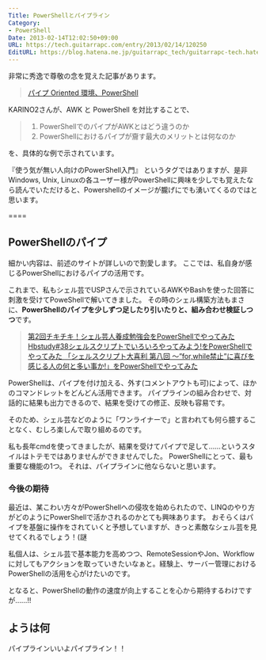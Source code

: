 ```yaml
---
Title: PowerShellとパイプライン
Category:
- PowerShell
Date: 2013-02-14T12:02:50+09:00
URL: https://tech.guitarrapc.com/entry/2013/02/14/120250
EditURL: https://blog.hatena.ne.jp/guitarrapc_tech/guitarrapc-tech.hatenablog.com/atom/entry/11696248318757675388
---
```


非常に秀逸で尊敬の念を覚えた記事があります。

<blockquote><a href="http://karino2.livejournal.com/70074.html" target="_blank">パイプ Oriented 環境、PowerShell</a></blockquote>

KARINO2さんが、AWK と PowerShell を対比することで、
<blockquote><ol>
	<li>PowerShellでのパイプがAWKとはどう違うのか</li>
	<li>PowerShellにおけるパイプが齎す最大のメリットとは何なのか</li>
</ol></blockquote>
を、具体的な例で示されています。

『使う気が無い人向けのPowerShell入門』 というタグではありますが、是非 Windows, Unix, Linuxの各ユーザー様がPowerShellに興味を少しでも覚えたなら読んでいただけると、Powershellのイメージが朧げにでも湧いてくるのではと思います。

====


<h2>PowerShellのパイプ</h2>
細かい内容は、前述のサイトが詳しいので割愛します。
ここでは、私自身が感じるPowerShellにおけるパイプの活用です。

これまで、私もシェル芸でUSPさんで示されているAWKやBashを使った回答に刺激を受けてPoweShellで解いてきました。
その時のシェル構築方法もまさに、<strong>PowerShellのパイプを少しずつ足したり引いたりと、組み合わせ検証しつつ</strong>です。

<blockquote><a href="http://guitarrapc.wordpress.com/2012/12/26/%e7%ac%ac2%e5%9b%9e%e3%83%81%e3%82%ad%e3%83%81%e3%82%ad%ef%bc%81%e3%82%b7%e3%82%a7%e3%83%ab%e8%8a%b8%e4%ba%ba%e9%a4%8a%e6%88%90%e5%8b%89%e5%bc%b7%e4%bc%9a%e3%82%92powershell%e3%81%a7%e3%82%84%e3%81%a3/" target="_blank">第2回チキチキ！シェル芸人養成勉強会をPowerShellでやってみた</a>
<a href="http://guitarrapc.wordpress.com/2013/01/24/hbstudy38%e3%82%b7%e3%82%a7%e3%83%ab%e3%82%b9%e3%82%af%e3%83%aa%e3%83%97%e3%83%88%e3%81%a7%e3%81%84%e3%82%8d%e3%81%84%e3%82%8d%e3%82%84%e3%81%a3%e3%81%a6%e3%81%bf%e3%82%88%e3%81%86%e3%82%92powershel/" target="_blank">Hbstudy#38シェルスクリプトでいろいろやってみよう!をPowerShellでやってみた </a>
<a href="http://guitarrapc.wordpress.com/2013/02/12/%e3%80%8c%e3%82%b7%e3%82%a7%e3%83%ab%e3%82%b9%e3%82%af%e3%83%aa%e3%83%97%e3%83%88%e5%a4%a7%e5%96%9c%e5%88%a9-%e7%ac%ac%e5%85%ab%e5%9b%9e-%ef%bd%9eforwhile%e7%a6%81%e6%ad%a2%e3%81%ab%e5%96%9c/" target="_blank">「シェルスクリプト大喜利 第八回 ～”for,while禁止”に喜びを感じる人の何と多い事か!」をPowerShellでやってみた</a></blockquote>

PowerShellは、パイプを付け加える、外す(コメントアウトも可)によって、ほかのコマンドレットをどんどん活用できます。
パイプラインの組み合わせで、対話的に結果も出力できるので、結果を受けての修正、反映も容易です。

そのため、シェル芸などのように「ワンライナーで」と言われても何ら臆することなく、むしろ楽しんで取り組めるのです。

私も長年cmdを使ってきましたが、結果を受けてパイプで足して……というスタイルはトテモではありませんができませんでした。
PowerShellにとって、最も重要な機能の1つ。
それは、パイプラインに他ならないと思います。


<h3>今後の期待</h3>
最近は、某こわい方々がPowerShellへの侵攻を始められたので、LINQのやり方がどのようにPowerShellで活かされるのかとても興味あります。
おそらくはパイプを基盤に操作をされていくと予想していますが、きっと素敵なシェル芸を見せてくれるでしょう！(謎

私個人は、シェル芸で基本能力を高めつつ、RemoteSessionやJon、Workflowに対してもアクションを取っていきたいなぁと。経験上、サーバー管理におけるPowerShellの活用を心がけたいのです。

となると、PowerShellの動作の速度が向上することを心から期待するわけですが……!!

<h2>ようは何</h2>
パイプラインいいよパイプライン！！

